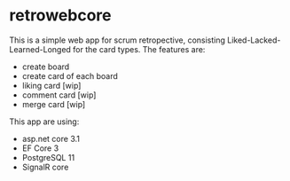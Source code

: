 # retrowebcore

This is a simple web app for scrum retropective, consisting Liked-Lacked-Learned-Longed for the card types. The features are:
- create board
- create card of each board
- liking card [wip]
- comment card [wip]
- merge card [wip]

This app are using:
- asp.net core 3.1
- EF Core 3
- PostgreSQL 11 
- SignalR core
